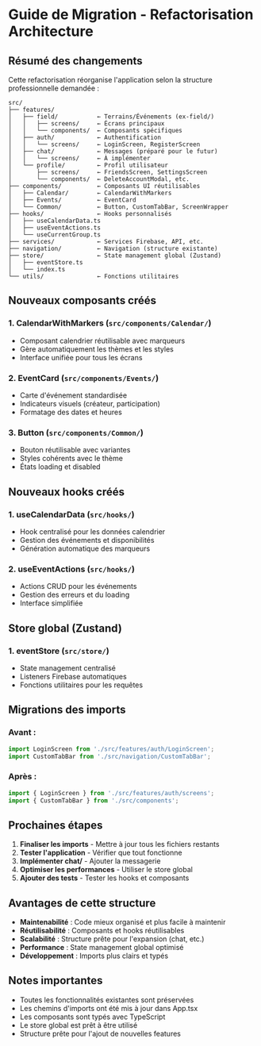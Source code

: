 # Guide de Migration - Refactorisation Architecture

## Résumé des changements

Cette refactorisation réorganise l'application selon la structure professionnelle demandée :

```
src/
├── features/
│   ├── field/           ← Terrains/Événements (ex-field/)
│   │   ├── screens/     ← Écrans principaux
│   │   └── components/  ← Composants spécifiques
│   ├── auth/            ← Authentification
│   │   └── screens/     ← LoginScreen, RegisterScreen
│   ├── chat/            ← Messages (préparé pour le futur)
│   │   └── screens/     ← À implémenter
│   └── profile/         ← Profil utilisateur
│       ├── screens/     ← FriendsScreen, SettingsScreen
│       └── components/  ← DeleteAccountModal, etc.
├── components/          ← Composants UI réutilisables
│   ├── Calendar/        ← CalendarWithMarkers
│   ├── Events/          ← EventCard
│   └── Common/          ← Button, CustomTabBar, ScreenWrapper
├── hooks/               ← Hooks personnalisés
│   ├── useCalendarData.ts
│   ├── useEventActions.ts
│   └── useCurrentGroup.ts
├── services/            ← Services Firebase, API, etc.
├── navigation/          ← Navigation (structure existante)
├── store/               ← State management global (Zustand)
│   ├── eventStore.ts
│   └── index.ts
└── utils/               ← Fonctions utilitaires
```

## Nouveaux composants créés

### 1. **CalendarWithMarkers** (`src/components/Calendar/`)
- Composant calendrier réutilisable avec marqueurs
- Gère automatiquement les thèmes et les styles
- Interface unifiée pour tous les écrans

### 2. **EventCard** (`src/components/Events/`)
- Carte d'événement standardisée
- Indicateurs visuels (créateur, participation)
- Formatage des dates et heures

### 3. **Button** (`src/components/Common/`)
- Bouton réutilisable avec variantes
- Styles cohérents avec le thème
- États loading et disabled

## Nouveaux hooks créés

### 1. **useCalendarData** (`src/hooks/`)
- Hook centralisé pour les données calendrier
- Gestion des événements et disponibilités
- Génération automatique des marqueurs

### 2. **useEventActions** (`src/hooks/`)
- Actions CRUD pour les événements
- Gestion des erreurs et du loading
- Interface simplifiée

## Store global (Zustand)

### 1. **eventStore** (`src/store/`)
- State management centralisé
- Listeners Firebase automatiques
- Fonctions utilitaires pour les requêtes

## Migrations des imports

### Avant :
```typescript
import LoginScreen from './src/features/auth/LoginScreen';
import CustomTabBar from './src/navigation/CustomTabBar';
```

### Après :
```typescript
import { LoginScreen } from './src/features/auth/screens';
import { CustomTabBar } from './src/components';
```

## Prochaines étapes

1. **Finaliser les imports** - Mettre à jour tous les fichiers restants
2. **Tester l'application** - Vérifier que tout fonctionne
3. **Implémenter chat/** - Ajouter la messagerie
4. **Optimiser les performances** - Utiliser le store global
5. **Ajouter des tests** - Tester les hooks et composants

## Avantages de cette structure

- **Maintenabilité** : Code mieux organisé et plus facile à maintenir
- **Réutilisabilité** : Composants et hooks réutilisables
- **Scalabilité** : Structure prête pour l'expansion (chat, etc.)
- **Performance** : State management global optimisé
- **Développement** : Imports plus clairs et typés

## Notes importantes

- Toutes les fonctionnalités existantes sont préservées
- Les chemins d'imports ont été mis à jour dans App.tsx
- Les composants sont typés avec TypeScript
- Le store global est prêt à être utilisé
- Structure prête pour l'ajout de nouvelles features